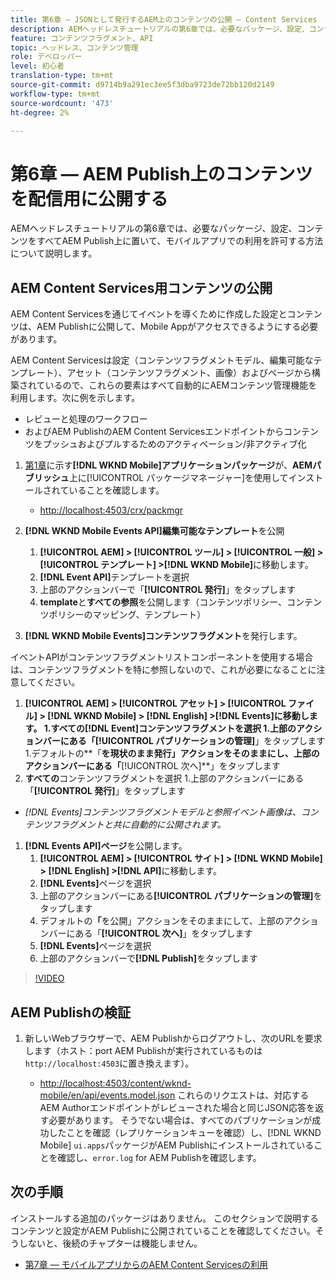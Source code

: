 ```yaml
---
title: 第6章 — JSONとして発行するAEM上のコンテンツの公開 — Content Services
description: AEMヘッドレスチュートリアルの第6章では、必要なパッケージ、設定、コンテンツをすべてAEM Publish上に置いて、モバイルアプリからの消費を許可する方法について説明します。
feature: コンテンツフラグメント、API
topic: ヘッドレス、コンテンツ管理
role: デベロッパー
level: 初心者
translation-type: tm+mt
source-git-commit: d9714b9a291ec3ee5f3dba9723de72bb120d2149
workflow-type: tm+mt
source-wordcount: '473'
ht-degree: 2%

---
```



# 第6章 — AEM Publish上のコンテンツを配信用に公開する

AEMヘッドレスチュートリアルの第6章では、必要なパッケージ、設定、コンテンツをすべてAEM Publish上に置いて、モバイルアプリでの利用を許可する方法について説明します。

## AEM Content Services用コンテンツの公開

AEM Content Servicesを通じてイベントを導くために作成した設定とコンテンツは、AEM Publishに公開して、Mobile Appがアクセスできるようにする必要があります。

AEM Content Servicesは設定（コンテンツフラグメントモデル、編集可能なテンプレート）、アセット（コンテンツフラグメント、画像）およびページから構築されているので、これらの要素はすべて自動的にAEMコンテンツ管理機能を利用します。次に例を示します。

* レビューと処理のワークフロー
* およびAEM PublishのAEM Content Servicesエンドポイントからコンテンツをプッシュおよびプルするためのアクティベーション/非アクティブ化

1. [第1章](./chapter-1.md#wknd-mobile-application-packages)に示す&#x200B;**[!DNL WKND Mobile]アプリケーションパッケージ**&#x200B;が、**AEMパブリッシュ**&#x200B;上に[!UICONTROL パッケージマネージャー]を使用してインストールされていることを確認します。
   * [http://localhost:4503/crx/packmgr](http://localhost:4503/crx/packmgr)

1. **[!DNL WKND Mobile Events API]編集可能なテンプレート**&#x200B;を公開
   1. **[!UICONTROL AEM] > [!UICONTROL ツール] > [!UICONTROL 一般] > [!UICONTROL テンプレート] >[!DNL WKND Mobile]**&#x200B;に移動します。
   1. **[!DNL Event API]**&#x200B;テンプレートを選択
   1. 上部のアクションバーで「**[!UICONTROL 発行]**」をタップします
   1. **template**&#x200B;と&#x200B;**すべての参照**&#x200B;を公開します（コンテンツポリシー、コンテンツポリシーのマッピング、テンプレート）

1. **[!DNL WKND Mobile Events]コンテンツフラグメント**&#x200B;を発行します。

イベントAPIがコンテンツフラグメントリストコンポーネントを使用する場合は、コンテンツフラグメントを特に参照しないので、これが必要になることに注意してください。
1. **[!UICONTROL AEM] > [!UICONTROL アセット] > [!UICONTROL ファイル] > [!DNL WKND Mobile] > [!DNL English] >[!DNL Events]**に移動します。
1.すべての**[!DNL Event]**コンテンツフラグメントを選択
1.上部のアクションバーにある「**[!UICONTROL パブリケーションの管理]**」をタップします
1.デフォルトの**「**&#x200B;を現状のまま発行」アクションをそのままにし、上部のアクションバーにある「**[!UICONTROL 次へ]**」をタップします
1. **すべての**コンテンツフラグメントを選択
1.上部のアクションバーにある「**[!UICONTROL 発行]**」をタップします
* *[!DNL Events]コンテンツフラグメントモデルと参照イベント画像は、コンテンツフラグメントと共に自動的に公開されます。*

1. **[!DNL Events API]ページ**&#x200B;を公開します。
   1. **[!UICONTROL AEM] > [!UICONTROL サイト] > [!DNL WKND Mobile] > [!DNL English] >[!DNL API]**&#x200B;に移動します。
   1. **[!DNL Events]**&#x200B;ページを選択
   1. 上部のアクションバーにある&#x200B;**[!UICONTROL パブリケーションの管理]**&#x200B;をタップします
   1. デフォルトの&#x200B;**「**&#x200B;を公開」アクションをそのままにして、上部のアクションバーにある「**[!UICONTROL 次へ]**」をタップします
   1. **[!DNL Events]**&#x200B;ページを選択
   1. 上部のアクションバーで&#x200B;**[!DNL Publish]**&#x200B;をタップします

>[!VIDEO](https://video.tv.adobe.com/v/28343/?quality=12&learn=on)

## AEM Publishの検証

1. 新しいWebブラウザーで、AEM Publishからログアウトし、次のURLを要求します（ホスト：port AEM Publishが実行されているものは`http://localhost:4503`に置き換えます）。

   * [http://localhost:4503/content/wknd-mobile/en/api/events.model.json](http://localhost:4503/content/wknd-mobile/en/api/events.model.tidy.json)
   これらのリクエストは、対応するAEM Authorエンドポイントがレビューされた場合と同じJSON応答を返す必要があります。 そうでない場合は、すべてのパブリケーションが成功したことを確認（レプリケーションキューを確認）し、[!DNL WKND Mobile] `ui.apps`パッケージがAEM Publishにインストールされていることを確認し、`error.log` for AEM Publishを確認します。

## 次の手順

インストールする追加のパッケージはありません。 このセクションで説明するコンテンツと設定がAEM Publishに公開されていることを確認してください。そうしないと、後続のチャプターは機能しません。

* [第7章 — モバイルアプリからのAEM Content Servicesの利用](./chapter-7.md)

